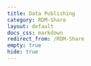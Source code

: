 ```yaml
---
title: Data Publishing
category: RDM-Share
layout: default
docs_css: markdown
redirect_from: /RDM-Share
empty: true
hide: true
---
```

